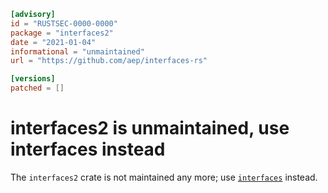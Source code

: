 ```toml
[advisory]
id = "RUSTSEC-0000-0000"
package = "interfaces2"
date = "2021-01-04"
informational = "unmaintained"
url = "https://github.com/aep/interfaces-rs"

[versions]
patched = []
```

# interfaces2 is unmaintained, use interfaces instead

The `interfaces2` crate is not maintained any more;
use [`interfaces`](https://crates.io/crates/interfaces) instead.
